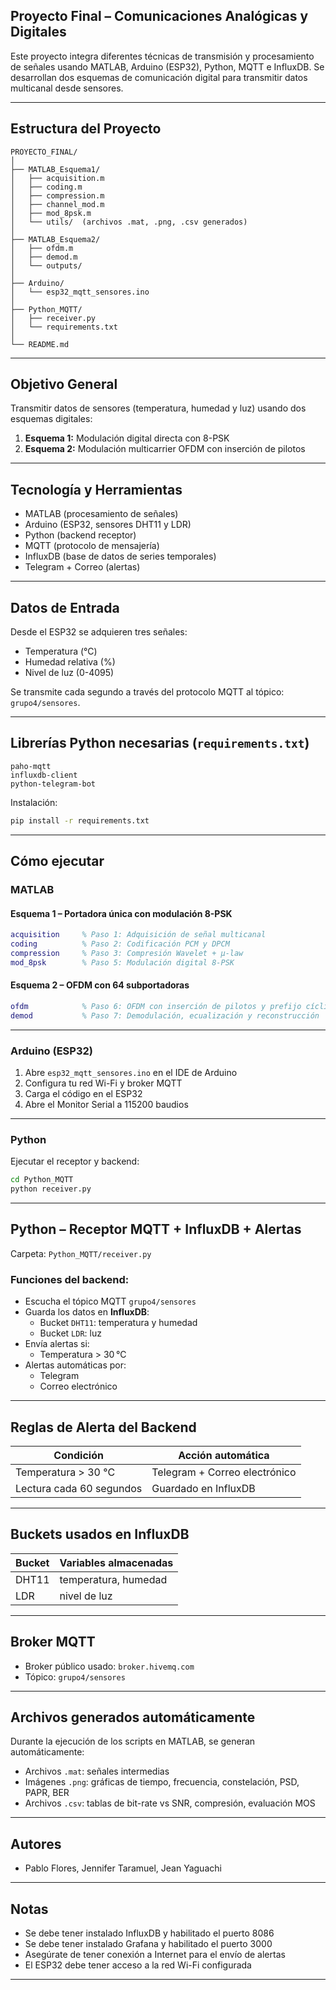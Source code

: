 ## Proyecto Final – Comunicaciones Analógicas y Digitales

Este proyecto integra diferentes técnicas de transmisión y procesamiento de señales usando MATLAB, Arduino (ESP32), Python, MQTT e InfluxDB. Se desarrollan dos esquemas de comunicación digital para transmitir datos multicanal desde sensores.

---

## Estructura del Proyecto

```
PROYECTO_FINAL/
│
├── MATLAB_Esquema1/
│   ├── acquisition.m
│   ├── coding.m
│   ├── compression.m
│   ├── channel_mod.m
│   ├── mod_8psk.m
│   └── utils/  (archivos .mat, .png, .csv generados)
│
├── MATLAB_Esquema2/
│   ├── ofdm.m
│   ├── demod.m
│   └── outputs/
│
├── Arduino/
│   └── esp32_mqtt_sensores.ino
│
├── Python_MQTT/
│   ├── receiver.py
│   └── requirements.txt
│
└── README.md
```

---

## Objetivo General

Transmitir datos de sensores (temperatura, humedad y luz) usando dos esquemas digitales:
1. **Esquema 1:** Modulación digital directa con 8-PSK
2. **Esquema 2:** Modulación multicarrier OFDM con inserción de pilotos

---

## Tecnología y Herramientas

- MATLAB (procesamiento de señales)
- Arduino (ESP32, sensores DHT11 y LDR)
- Python (backend receptor)
- MQTT (protocolo de mensajería)
- InfluxDB (base de datos de series temporales)
- Telegram + Correo (alertas)

---

## Datos de Entrada

Desde el ESP32 se adquieren tres señales:
- Temperatura (°C)
- Humedad relativa (%)
- Nivel de luz (0-4095)

Se transmite cada segundo a través del protocolo MQTT al tópico: `grupo4/sensores`.

---

## Librerías Python necesarias (`requirements.txt`)

```
paho-mqtt
influxdb-client
python-telegram-bot
```

Instalación:

```bash
pip install -r requirements.txt
```

---

## Cómo ejecutar

### MATLAB

#### Esquema 1 – Portadora única con modulación 8-PSK

```matlab
acquisition     % Paso 1: Adquisición de señal multicanal
coding          % Paso 2: Codificación PCM y DPCM
compression     % Paso 3: Compresión Wavelet + µ-law
mod_8psk        % Paso 5: Modulación digital 8-PSK
```

#### Esquema 2 – OFDM con 64 subportadoras

```matlab
ofdm            % Paso 6: OFDM con inserción de pilotos y prefijo cíclico
demod           % Paso 7: Demodulación, ecualización y reconstrucción
```

---

### Arduino (ESP32)

1. Abre `esp32_mqtt_sensores.ino` en el IDE de Arduino
2. Configura tu red Wi-Fi y broker MQTT
3. Carga el código en el ESP32
4. Abre el Monitor Serial a 115200 baudios

---

### Python

Ejecutar el receptor y backend:

```bash
cd Python_MQTT
python receiver.py
```

---

## Python – Receptor MQTT + InfluxDB + Alertas

 Carpeta: `Python_MQTT/receiver.py`

### Funciones del backend:

- Escucha el tópico MQTT `grupo4/sensores`
- Guarda los datos en **InfluxDB**:
  - Bucket `DHT11`: temperatura y humedad
  - Bucket `LDR`: luz
- Envía alertas si:
  - Temperatura > 30 °C
- Alertas automáticas por:
  - Telegram
  - Correo electrónico

---

## Reglas de Alerta del Backend

| Condición                 | Acción automática                          |
|---------------------------|--------------------------------------------|
| Temperatura > 30 °C       | Telegram + Correo electrónico           |
| Lectura cada 60 segundos  | Guardado en InfluxDB                    |

---

## Buckets usados en InfluxDB

| Bucket  | Variables almacenadas         |
|---------|-------------------------------|
| DHT11   | temperatura, humedad          |
| LDR     | nivel de luz                  |

---

## Broker MQTT

- Broker público usado: `broker.hivemq.com`
- Tópico: `grupo4/sensores`

---

## Archivos generados automáticamente

Durante la ejecución de los scripts en MATLAB, se generan automáticamente:
- Archivos `.mat`: señales intermedias
- Imágenes `.png`: gráficas de tiempo, frecuencia, constelación, PSD, PAPR, BER
- Archivos `.csv`: tablas de bit-rate vs SNR, compresión, evaluación MOS

---

## Autores

- Pablo Flores, Jennifer Taramuel, Jean Yaguachi

---

## Notas

- Se debe tener instalado InfluxDB y habilitado el puerto 8086
- Se debe tener instalado Grafana y habilitado el puerto 3000
- Asegúrate de tener conexión a Internet para el envío de alertas
- El ESP32 debe tener acceso a la red Wi-Fi configurada

---